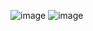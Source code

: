 ![image](https://github.com/user-attachments/assets/a0faa33c-c0fe-49e5-a8db-d2db720b0cda)
![image](https://github.com/user-attachments/assets/5121efb3-34d4-46ce-9091-9018559bb77d)
